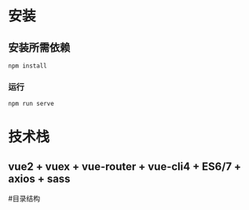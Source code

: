 # 安装

## 安装所需依赖
```
npm install
```

### 运行
```
npm run serve
```

# 技术栈
## vue2 + vuex + vue-router + vue-cli4 + ES6/7 + axios + sass

#目录结构



